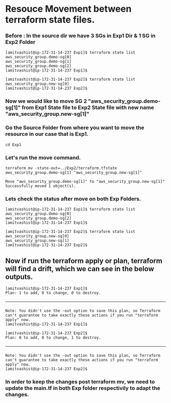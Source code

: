 # Resouce Movement between terraform state files. 

### Before : In the source dir we have 3 SGs in Exp1 Dir & 1 SG in Exp2 Folder
```
[amitvashist@ip-172-31-14-237 Exp1]$ terraform state list 
aws_security_group.demo-sg[0]
aws_security_group.demo-sg[1]
aws_security_group.demo-sg[2]
[amitvashist@ip-172-31-14-237 Exp1]$ 
```

```
[amitvashist@ip-172-31-14-237 Exp2]$ terraform state list 
aws_security_group.new-sg[0]
[amitvashist@ip-172-31-14-237 Exp2]$
```

### Now we would like to move SG 2 "aws_security_group.demo-sg[1]" from Exp1 State file to Exp2 State file with new name "aws_security_group.new-sg[1]"

### Go the Source Folder from where you want to move the resource in our case that is Exp1.

```
cd Exp1 
```

### Let's run the move command. 
```
terraform mv -state-out=../Exp2/terraform.tfstate aws_security_group.demo-sg[1] "aws_security_group.new-sg[1]"

Move "aws_security_group.demo-sg[1]" to "aws_security_group.new-sg[1]"
Successfully moved 1 object(s).
```

### Lets check the status after move on both Exp Folders. 
```
[amitvashist@ip-172-31-14-237 Exp1]$ terraform state list 
aws_security_group.demo-sg[0]
aws_security_group.demo-sg[2]
[amitvashist@ip-172-31-14-237 Exp1]$ 
```

```
[amitvashist@ip-172-31-14-237 Exp2]$ terraform state list 
aws_security_group.new-sg[0]
aws_security_group.new-sg[1]
[amitvashist@ip-172-31-14-237 Exp2]$
```


## Now if run the terraform apply or plan, terraform will find a drift, which we can see in the below  outputs. 

```
[amitvashist@ip-172-31-14-237 Exp1]$ 
Plan: 1 to add, 0 to change, 0 to destroy.

───────────────────────────────────────────────────────────────────────────────────────────────────────────────────────────────────────────

Note: You didn't use the -out option to save this plan, so Terraform can't guarantee to take exactly these actions if you run "terraform
apply" now.
[amitvashist@ip-172-31-14-237 Exp1]$ 
```



```
[amitvashist@ip-172-31-14-237 Exp2]$ 
Plan: 0 to add, 0 to change, 1 to destroy.

───────────────────────────────────────────────────────────────────────────────────────────────────────────────────────────────────────────

Note: You didn't use the -out option to save this plan, so Terraform can't guarantee to take exactly these actions if you run "terraform
apply" now.
[amitvashist@ip-172-31-14-237 Exp2]$ 
```


### In order to keep the changes post terraform mv, we need to update the main.tf in both Exp folder respectivily to adapt the changes. 
